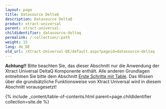 ```yaml
---
layout: page
title: Datasource DeltaQ
description: Datasource DeltaQ
product: xtract-universal
parent: xtract-universal-
childidentifier: datasource-deltaq
permalink: /:collection/:path
weight: 15
lang: de_DE
old_url: /Xtract-Universal-DE/default.aspx?pageid=datasource-deltaq
---
```


**Achtung!!** Bitte beachten Sie, das dieser Abschnitt nur die Anwendung der Xtract Universal DeltaQ Komponente enthält. Alle anderen Grundlagen entnehmen Sie bitte dem Abschnitt [Erste Schritte mit Table](). Das Wissen über die grundsätzliche Funktionsweise von Xtract Universal wird in diesem Abschnitt vorausgesetzt!

{% include _content/table-of-contents.html parent=page.childidentifier collection=site.de %}